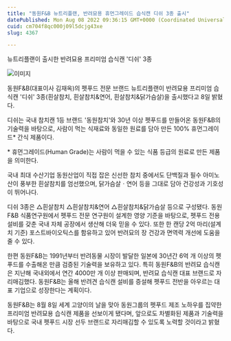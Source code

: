 ```yaml
---
title: "동원F&B 뉴트리플랜, 반려묘용 휴먼그레이드 습식캔 디쉬 3종 출시"
datePublished: Mon Aug 08 2022 09:36:15 GMT+0000 (Coordinated Universal Time)
cuid: cm704f8qc000j09l5dcjg43xe
slug: 4367

---
```



뉴트리플랜이 출시한 반려묘용 프리미엄 습식캔 '디쉬' 3종

![이미지](https://cdn.hashnode.com/res/hashnode/image/upload/v1739256513256/189bd7d4-e837-44d9-8b5d-ff40077b4526.jpeg)

동원F&B(대표이사 김재옥)의 펫푸드 전문 브랜드 뉴트리플랜이 반려묘용 프리미엄 습식캔 '디쉬' 3종(흰살참치, 흰살참치&연어, 흰살참치&닭가슴살)을 출시했다고 8일 밝혔다.

디쉬는 국내 참치캔 1등 브랜드 '동원참치'와 30년 이상 펫푸드를 만들어온 동원F&B의 기술력을 바탕으로, 사람이 먹는 식재료와 동일한 원료를 담아 만든 100% 휴먼그레이드* 간식 제품이다.

* 휴먼그레이드(Human Grade)는 사람이 먹을 수 있는 식품 등급의 원료로 만든 제품을 의미한다.

국내 최대 수산기업 동원산업이 직접 잡은 신선한 참치 중에서도 단백질과 필수 아미노산이 풍부한 흰살참치를 엄선했으며, 닭가슴살ㆍ연어 등을 그대로 담아 건강성과 기호성이 뛰어나다.

디쉬 3종은 △흰살참치 △흰살참치&연어 △흰살참치&닭가슴살 등으로 구성됐다. 동원F&B 식품연구원에서 펫푸드 전문 연구원이 설계한 영양 기준을 바탕으로, 펫푸드 전용 설비를 갖춘 국내 자체 공장에서 생산해 더욱 믿을 수 있다. 또한 한 캔당 2억 마리(설계치 기준) 포스트바이오틱스를 함유하고 있어 반려묘의 장 건강과 면역력 개선에 도움을 줄 수 있다.

한편 동원F&B는 1991년부터 반려동물 시장이 발달한 일본에 30년간 6억 개 이상의 펫푸드를 수출해온 만큼 검증된 기술력을 보유하고 있다. 특히 동원F&B의 반려묘 습식캔은 지난해 국내외에서 연간 4000만 개 이상 판매되며, 반려묘 습식캔 대표 브랜드로 자리매김했다. 동원F&B는 올해 반려견 습식캔 설비를 증설해 펫푸드 전반을 아우르는 대표 기업으로 성장한다는 계획이다.

동원F&B는 8월 8일 세계 고양이의 날을 맞아 동원그룹의 펫푸드 제조 노하우를 집약한 프리미엄 반려묘용 습식캔 제품을 선보이게 됐다며, 앞으로도 차별화된 제품과 기술력을 바탕으로 국내 펫푸드 시장 선두 브랜드로 자리매김할 수 있도록 노력할 것이라고 밝혔다.